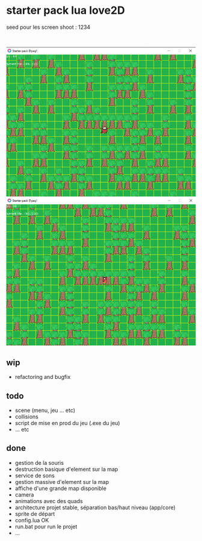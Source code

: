 # starter pack  lua love2D

<p>seed pour les screen shoot : 1234</p>
<br>

![alt text](./docs/screenShootStarter2.png)
![alt text](./docs/screenShootStarter3.png)

## wip

<ul>
    <li>refactoring and bugfix</li>
</ul>

## todo

<ul>
    <li>scene (menu, jeu ... etc)</li>
    <li>collisions</li>
    <li>script de mise en prod du jeu (.exe du jeu)</li>
    <li>... etc</li>
</ul>

## done

<ul>
    <li>gestion de la souris</li>
    <li>destruction basique d'element sur la map</li>
    <li>service de sons</li>
    <li>gestion massive d'element sur la map</li>
    <li>affiche d'une grande map disponible</li>
    <li>camera</li>
    <li>animations avec des quads</li>
    <li>architecture projet stable, séparation bas/haut niveau (app/core)</li>
    <li>sprite de départ</li>
    <li>config.lua OK</li>
    <li>run.bat pour run le projet</li>
    <li>...</li>
</ul>